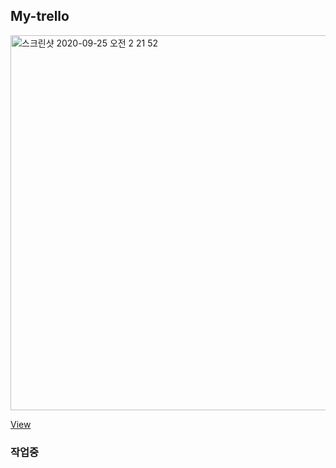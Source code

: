 


## My-trello

<img width="600" alt="스크린샷 2020-09-25 오전 2 21 52" src="https://user-images.githubusercontent.com/52125590/94178442-10691500-fed6-11ea-9e27-710a71eaf995.png">


[View](https://aiden-leee.github.io/my-trello/)

### 작업중



